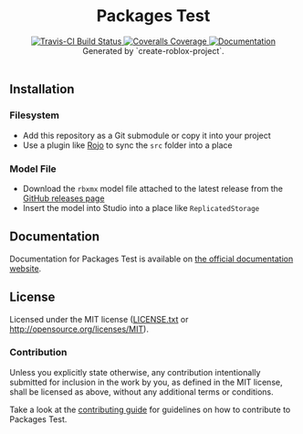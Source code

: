 <h1 align="center">Packages Test</h1>
<div align="center">
	<a href="https://travis-ci.org/Roblox/packages-test">
		<img src="https://api.travis-ci.org/Roblox/packages-test.svg?branch=master" alt="Travis-CI Build Status" />
	</a>
	<a href="https://coveralls.io/github/Roblox/packages-test?branch=master">
		<img src="https://coveralls.io/repos/github/Roblox/packages-test/badge.svg?branch=master" alt="Coveralls Coverage" />
	</a>
	<a href="https://roblox.github.io/packages-test">
		<img src="https://img.shields.io/badge/docs-website-green.svg" alt="Documentation" />
	</a>
</div>

<div align="center">
	Generated by `create-roblox-project`.
</div>

<div>&nbsp;</div>

## Installation

### Filesystem
* Add this repository as a Git submodule or copy it into your project
* Use a plugin like [Rojo](https://github.com/LPGhatguy/rojo) to sync the `src` folder into a place

### Model File
* Download the `rbxmx` model file attached to the latest release from the [GitHub releases page](https://github.com/Roblox/packages-test/releases)
* Insert the model into Studio into a place like `ReplicatedStorage`

## Documentation
Documentation for Packages Test is available on [the official documentation website](https://roblox.github.io/packages-test).

## License
Licensed under the MIT license ([LICENSE.txt](LICENSE.txt) or http://opensource.org/licenses/MIT).

### Contribution
Unless you explicitly state otherwise, any contribution intentionally submitted for inclusion in the work by you, as defined in the MIT license, shall be licensed as above, without any additional terms or conditions.

Take a look at the [contributing guide](CONTRIBUTING.md) for guidelines on how to contribute to Packages Test.